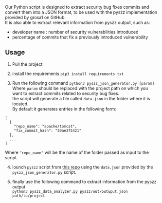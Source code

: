 Our Python script is designed to extract security bug fixes commits and convert them into a JSON format, to be used with the pyszz implementation provided by grosa1 on GitHub. <br>
It is also able to extract relevant information from pyszz output, such as:
- developer name : number of security vulnerabilities introduced 
- percentage of commits that fix a previously introduced vulnerability 

## Usage 
1. Pull the project <br>

2. install the requirements `pip3 install requirements.txt`

3. Run the following command `python3 pyszz_json_generator.py [param]` <br>
Where `param` should be replaced with the project path on which you want to extract commits related to security bug fixes. <br>
the script will generate a file called `data.json` in the folder where it is located. <br>
By default it generates entries in the following form: 
```
[
  {
    "repo_name": "apache/tomcat",
    "fix_commit_hash": "30ae3f5421"
  },
  ...
]
```
Where `"repo_name"` will be the name of the folder passed as input to the script. <br> 

4. lounch `pyszz` script from <a href=https://github.com/grosa1/pyszz >this repo</a> using the `data.json` provided by the `pyszz_json_generator.py` script. <br> 

5. finally use the following command to extract information from the pyszz output <br> 
`python3 pyszz_data_analyzer.py pyszz/out/outuput.json path/to/project ` 
